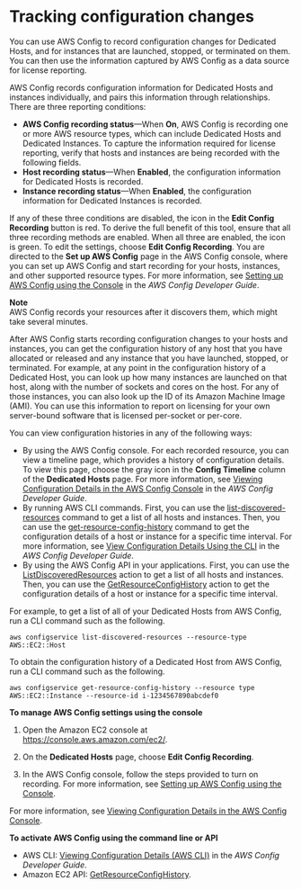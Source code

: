 # Tracking configuration changes<a name="dedicated-hosts-aws-config"></a>

You can use AWS Config to record configuration changes for Dedicated Hosts, and for instances that are launched, stopped, or terminated on them\. You can then use the information captured by AWS Config as a data source for license reporting\.

AWS Config records configuration information for Dedicated Hosts and instances individually, and pairs this information through relationships\. There are three reporting conditions:
+ **AWS Config recording status**—When **On**, AWS Config is recording one or more AWS resource types, which can include Dedicated Hosts and Dedicated Instances\. To capture the information required for license reporting, verify that hosts and instances are being recorded with the following fields\.
+ **Host recording status**—When **Enabled**, the configuration information for Dedicated Hosts is recorded\.
+ **Instance recording status**—When **Enabled**, the configuration information for Dedicated Instances is recorded\.

If any of these three conditions are disabled, the icon in the **Edit Config Recording** button is red\. To derive the full benefit of this tool, ensure that all three recording methods are enabled\. When all three are enabled, the icon is green\. To edit the settings, choose **Edit Config Recording**\. You are directed to the **Set up AWS Config** page in the AWS Config console, where you can set up AWS Config and start recording for your hosts, instances, and other supported resource types\. For more information, see [Setting up AWS Config using the Console](https://docs.aws.amazon.com/config/latest/developerguide/resource-config-reference.html) in the *AWS Config Developer Guide*\.

**Note**  
AWS Config records your resources after it discovers them, which might take several minutes\. 

After AWS Config starts recording configuration changes to your hosts and instances, you can get the configuration history of any host that you have allocated or released and any instance that you have launched, stopped, or terminated\. For example, at any point in the configuration history of a Dedicated Host, you can look up how many instances are launched on that host, along with the number of sockets and cores on the host\. For any of those instances, you can also look up the ID of its Amazon Machine Image \(AMI\)\. You can use this information to report on licensing for your own server\-bound software that is licensed per\-socket or per\-core\.

You can view configuration histories in any of the following ways:
+ By using the AWS Config console\. For each recorded resource, you can view a timeline page, which provides a history of configuration details\. To view this page, choose the gray icon in the **Config Timeline** column of the **Dedicated Hosts** page\. For more information, see [Viewing Configuration Details in the AWS Config Console](https://docs.aws.amazon.com/config/latest/developerguide/view-manage-resource-console.html) in the *AWS Config Developer Guide*\.
+ By running AWS CLI commands\. First, you can use the [list\-discovered\-resources](https://docs.aws.amazon.com/cli/latest/reference/configservice/list-discovered-resources.html) command to get a list of all hosts and instances\. Then, you can use the [get\-resource\-config\-history](https://docs.aws.amazon.com/cli/latest/reference/configservice/get-resource-config-history.html#get-resource-config-history) command to get the configuration details of a host or instance for a specific time interval\. For more information, see [View Configuration Details Using the CLI](https://docs.aws.amazon.com/config/latest/developerguide/view-manage-resource-cli.html) in the *AWS Config Developer Guide*\.
+ By using the AWS Config API in your applications\. First, you can use the [ListDiscoveredResources](https://docs.aws.amazon.com/config/latest/APIReference/API_ListDiscoveredResources.html) action to get a list of all hosts and instances\. Then, you can use the [GetResourceConfigHistory](https://docs.aws.amazon.com/config/latest/APIReference/API_GetResourceConfigHistory.html) action to get the configuration details of a host or instance for a specific time interval\.

For example, to get a list of all of your Dedicated Hosts from AWS Config, run a CLI command such as the following\.

```
aws configservice list-discovered-resources --resource-type AWS::EC2::Host
```

To obtain the configuration history of a Dedicated Host from AWS Config, run a CLI command such as the following\.

```
aws configservice get-resource-config-history --resource type AWS::EC2::Instance --resource-id i-1234567890abcdef0
```

**To manage AWS Config settings using the console**

1. Open the Amazon EC2 console at [https://console\.aws\.amazon\.com/ec2/](https://console.aws.amazon.com/ec2/)\.

1. On the **Dedicated Hosts** page, choose **Edit Config Recording**\.

1. In the AWS Config console, follow the steps provided to turn on recording\. For more information, see [Setting up AWS Config using the Console](https://docs.aws.amazon.com/config/latest/developerguide/gs-console.html)\.

For more information, see [Viewing Configuration Details in the AWS Config Console](https://docs.aws.amazon.com/config/latest/developerguide/view-manage-resource-console.html)\.

**To activate AWS Config using the command line or API**
+ AWS CLI: [Viewing Configuration Details \(AWS CLI\)](https://docs.aws.amazon.com/config/latest/developerguide/view-manage-resource-console.html#view-config-details-cli) in the *AWS Config Developer Guide*\.
+ Amazon EC2 API: [GetResourceConfigHistory](https://docs.aws.amazon.com/config/latest/APIReference/API_GetResourceConfigHistory.html)\.